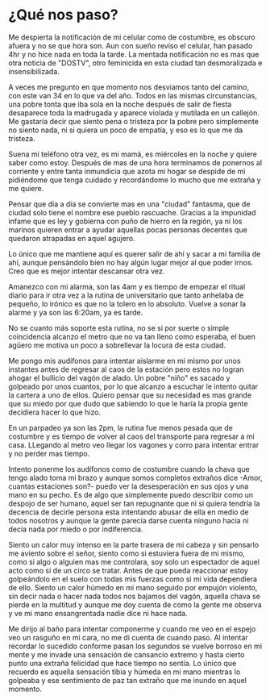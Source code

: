 # ¿Qué nos paso?

Me despierta la notificación de mi celular como de costumbre, es obscuro afuera y no se que hora son. Aun con sueño reviso el celular, han pasado 4hr y no hice nada en toda la tarde. La mentada notificación no es mas que otra noticia de "DOSTV", otro feminicida en esta ciudad tan desmoralizada e insensibilizada.

A veces me pregunto en que momento nos desviamos tanto del camino, con este van 34 en lo que va del año. Todos en las mismas circunstancias, una pobre tonta que iba sola en la noche después de salir de fiesta desaparece toda la madrugada y aparece violada y mutilada en un callejón. Me gastaría decir que siento pena o tristeza por la pobre pero simplemente no siento nada, ni si quiera un poco de empatía, y eso es lo que me da tristeza.

Suena mi teléfono otra vez, es mi mamá, es miércoles en la noche y quiere saber como estoy. Después de mas de una hora terminamos de ponernos al corriente y entre tanta inmundicia que azota mi hogar se despide de mi pidiéndome que tenga cuidado y recordándome lo mucho que me extraña y me quiere.

Pensar que día a día se convierte mas en una "ciudad" fantasma, que de ciudad solo tiene el nombre ese pueblo rascuache. Gracias a la impunidad infame que es ley y gobierna con puño de hierro en la región, ya ni los marinos quieren entrar a ayudar aquellas pocas personas decentes que quedaron atrapadas en aquel agujero.

Lo único que me mantiene aquí es querer salir de ahí y sacar a mi familia de ahí, aunque pensándolo bien no hay algún lugar mejor al que poder irnos. Creo que es mejor intentar descansar otra vez.

Amanezco con mi alarma, son las 4am y es tiempo de empezar el ritual diario para ir otra vez a la rutina de universitario que tanto anhelaba de pequeño, lo irónico es que no la tolero en lo absoluto. Vuelve a sonar la alarme y ya son las 6:20am, ya es tarde.

No se cuanto más soporte esta rutina, no se si por suerte o simple coincidencia alcanzo el metro que no va tan lleno como esperaba, el buen agüero me motiva un poco a sobrellevar la locura de esta ciudad.

Me pongo mis audífonos para intentar aislarme en mi mismo por unos instantes antes de regresar al caos de la estación pero estos no logran ahogar el bullicio del vagón de alado. Un pobre "niño" es sacado y golpeado por unos cuantos, por lo que alcanzo a escuchar le intento quitar la cartera a uno de ellos. Quiero pensar que su necesidad es mas grande que su miedo por que dudo que sabiendo lo que le haría la propia gente decidiera hacer lo que hizo.

En un parpadeo ya son las 2pm, la rutina fue menos pesada que de costumbre y es tiempo de volver al caos del transporte para regresar a mi casa. LLegando al metro veo llegar los vagones y corro para intentar entrar y no perder mas tiempo.

Intento ponerme los audífonos como de costumbre cuando la chava que tengo alado toma mi brazo y aunque somos completos extraños dice -Amor, cuantas estaciones son?-  puedo ver la desesperación en sus ojos y una mano en su pecho. Es de algo que simplemente puedo describir como un despojo de ser humano, aquel ser tan repugnante que ni si quiera tendría la decencia de decirle persona esta intentando abusar de ella en medio de todos nosotros y aunque la gente parecía darse cuenta ninguno hacia ni decía nada por miedo o por indiferencia.

Siento un calor muy intenso en la parte trasera de mi cabeza y sin pensarlo me aviento sobre el señor, siento como si estuviera fuera de mi mismo, como si algo o alguien mas me controlara, soy solo un espectador de aquel acto como si de un circo se tratar. Antes de que pueda reaccionar estoy golpeándolo en el suelo con todas mis fuerzas como si mi vida dependiera de ello. Siento un calor húmedo en mi mano seguido por empujón violento, sin decir nada o hacer nada todos nos bajamos del vagón, aquella chava se pierde en la multitud y aunque me doy cuenta de como la gente me observa y ve mi mano ensangrentada nadie dice ni hace nada.

Me dirijo al baño para intentar componerme y cuando me veo en el espejo veo un rasguño en mi cara, no me di cuenta de cuando paso. Al intentar recordar lo sucedido conforme pasan los segundos se vuelve borroso en mi mente y me invade una sensación de cansancio extremo y hasta cierto punto una extraña felicidad que hace tiempo no sentía. Lo único que recuerdo es aquella sensación tibia y húmeda en mi mano mientras lo golpeaba y ese sentimiento de paz tan extraño que me inundo en aquel momento.